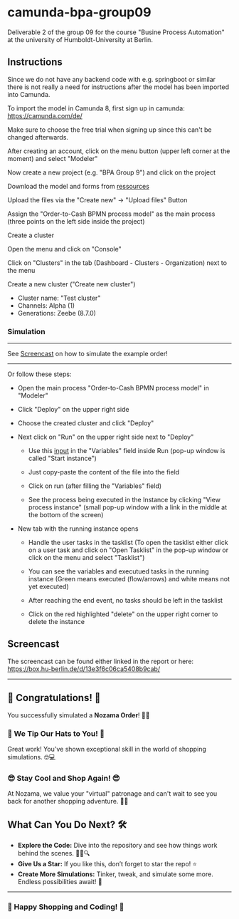# camunda-bpa-group09
Deliverable 2 of the group 09 for the course "Busine Process Automation" at the university of Humboldt-University at Berlin.

## Instructions

Since we do not have any backend code with e.g. springboot or similar there is not really a need for instructions after the model has been imported into Camunda.

To import the model in Camunda 8, first sign up in camunda: https://camunda.com/de/

Make sure to choose the free trial when signing up since this can't be changed afterwards.


After creating an account, click on the menu button (upper left corner at the moment) and select "Modeler"

Now create a new project (e.g. "BPA Group 9") and click on the project 

Download the model and forms from [ressources](ressources/)

Upload the files via the "Create new" -> "Upload files" Button

Assign the "Order-to-Cash BPMN process model" as the main process (three points on the left side inside the project)


Create a cluster

Open the menu and click on "Console"

Click on "Clusters" in the tab (Dashboard - Clusters - Organization) next to the menu

Create a new cluster ("Create new cluster")
- Cluster name: "Test cluster"
- Channels: Alpha (1)
- Generations: Zeebe (8.7.0)

### Simulation

* * *

See [Screencast](https://github.com/rexbrutal/camunda-bpa-group09/blob/main/README.md#screencast) on how to simulate the example order!

* * *

Or follow these steps: 

- Open the main process "Order-to-Cash BPMN process model" in "Modeler"

- Click "Deploy" on the upper right side

- Choose the created cluster and click "Deploy"

- Next click on "Run" on the upper right side next to "Deploy"

  - Use this [input](input.json) in the "Variables" field inside Run (pop-up window is called "Start instance")

  - Just copy-paste the content of the file into the field

  - Click on run (after filling the "Variables" field)

  - See the process being executed in the Instance by clicking "View process instance"
    (small pop-up window with a link in the middle at the bottom of the screen)

- New tab with the running instance opens

  - Handle the user tasks in the tasklist (To open the tasklist either click on a user task and click on "Open Tasklist" in the pop-up window or click on the menu and select "Tasklist")
 
  - You can see the variables and executued tasks in the running instance (Green means executed (flow/arrows) and white means not yet executed)
 
  - After reaching the end event, no tasks should be left in the tasklist
 
  - Click on the red highlighted "delete" on the upper right corner to delete the instance

## Screencast

The screencast can be found either linked in the report or here: https://box.hu-berlin.de/d/13e3f6c06ca5408b9cab/

***

## **🥳 Congratulations!** 🥳

You successfully simulated a **Nozama Order**! 🎯💼

### 🤠 We Tip Our Hats to You! 🤠

Great work! You've shown exceptional skill in the world of shopping simulations. 🤓💻

### 😎 Stay Cool and Shop Again! 😎

At Nozama, we value your "virtual" patronage and can't wait to see you back for another shopping adventure. 🛒✨

## **What Can You Do Next?** 🛠️

- **Explore the Code:** Dive into the repository and see how things work behind the scenes. 🧑‍💻🔍
- **Give Us a Star:** If you like this, don’t forget to star the repo! ⭐
- **Create More Simulations:** Tinker, tweak, and simulate some more. Endless possibilities await! 🚀

---

### 🌟 Happy Shopping and Coding! 🌟
